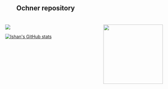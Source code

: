 ## ⠀⠀ Ochner repository


  #

<img src="https://github-readme-activity-graph.vercel.app/graph?username=anyocher&bg_color=white&color=9694c8&line=630c92&point=bcbafa&area=true&hide_border=true">


</a>

 
 <img height="190" align="right" src="https://img1.picmix.com/output/stamp/normal/7/2/8/9/2349827_cffbe.png">



 [![Ishan's GitHub stats](https://beautiful-github-homepage.vercel.app/api?username=anyocher&show_icons=true)](https://github.com/anyocher/beautiful-github-homepage)






